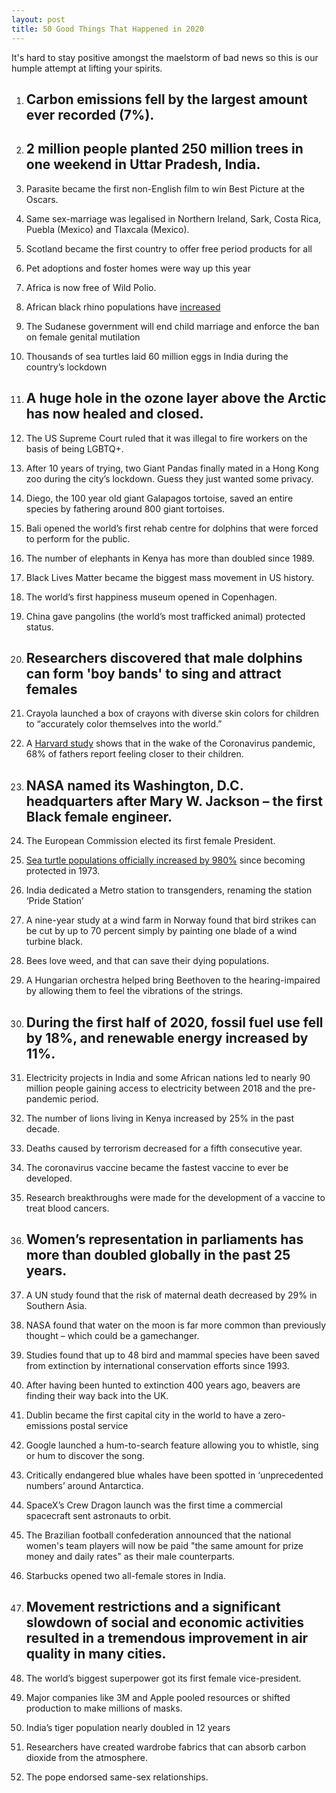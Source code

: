 ```yaml
---
layout: post
title: 50 Good Things That Happened in 2020 
---
```


It's hard to stay positive amongst the maelstorm of bad news so this is our humple attempt at lifting your spirits. 


1.  ## Carbon emissions fell by the largest amount ever recorded (7%).
    
2.  ## 2 million people planted 250 million trees in one weekend in Uttar Pradesh, India.
    
3.  Parasite became the first non-English film to win Best Picture at the Oscars.
    
4.  Same sex-marriage was legalised in Northern Ireland, Sark, Costa Rica, Puebla (Mexico) and Tlaxcala (Mexico).
    
5.  Scotland became the first country to offer free period products for all
    
6.  Pet adoptions and foster homes were way up this year
    
7.  Africa is now free of Wild Polio.
    
8.  African black rhino populations have [increased](https://www.aljazeera.com/news/2020/03/african-black-rhino-population-shows-modest-increase-200321105924013.html)
    
9.  The Sudanese government will end child marriage and enforce the ban on female genital mutilation
    
10.  Thousands of sea turtles laid 60 million eggs in India during the country’s lockdown
    
11.  ## A huge hole in the ozone layer above the Arctic has now healed and closed.
    
12.  The US Supreme Court ruled that it was illegal to fire workers on the basis of being LGBTQ+.
    
13.  After 10 years of trying, two Giant Pandas finally mated in a Hong Kong zoo during the city’s lockdown. Guess they just wanted some privacy.
    
14.  Diego, the 100 year old giant Galapagos tortoise, saved an entire species by fathering around 800 giant tortoises.
    
15.  Bali opened the world’s first rehab centre for dolphins that were forced to perform for the public.
    
16.  The number of elephants in Kenya has more than doubled since 1989.
    
17.  Black Lives Matter became the biggest mass movement in US history.
    
18.  The world’s first happiness museum opened in Copenhagen.
    
19.  China gave pangolins (the world’s most trafficked animal) protected status.
    
20.  ## Researchers discovered that male dolphins can form 'boy bands' to sing and attract females
    
21.  Crayola launched a box of crayons with diverse skin colors for children to “accurately color themselves into the world.”
    
22.  A [Harvard study](https://www.boston25news.com/news/health/pandemic-lockdown-bringing-fathers-closer-children-researchers-say/AXDM5ACQZRGJRG7MM2B5RVPFDE/) shows that in the wake of the Coronavirus pandemic, 68% of fathers report feeling closer to their children.
    
23.  ## NASA named its Washington, D.C. headquarters after Mary W. Jackson – the first Black female engineer.
    
24.  The European Commission elected its first female President.
    
25.  [Sea turtle populations officially increased by 980%](https://www.globalcitizen.org/en/content/sea-turtle-populations-increase/) since becoming protected in 1973.
    
26.  India dedicated a Metro station to transgenders, renaming the station ‘Pride Station’
    
27.  A nine-year study at a wind farm in Norway found that bird strikes can be cut by up to 70 percent simply by painting one blade of a wind turbine black.
    
28.  Bees love weed, and that can save their dying populations.
    
29.  A Hungarian orchestra helped bring Beethoven to the hearing-impaired by allowing them to feel the vibrations of the strings.
    
30.  ## During the first half of 2020, fossil fuel use fell by 18%, and renewable energy increased by 11%.
    
31.  Electricity projects in India and some African nations led to nearly 90 million people gaining access to electricity between 2018 and the pre-pandemic period.
    
32.  The number of lions living in Kenya increased by 25% in the past decade.
    
33.  Deaths caused by terrorism decreased for a fifth consecutive year.
    
34.  The coronavirus vaccine became the fastest vaccine to ever be developed.
    
35.  Research breakthroughs were made for the development of a vaccine to treat blood cancers.
    
36.  ## Women’s representation in parliaments has more than doubled globally in the past 25 years.
    
37.  A UN study found that the risk of maternal death decreased by 29% in Southern Asia.
    
38.  NASA found that water on the moon is far more common than previously thought – which could be a gamechanger.
    
39.  Studies found that up to 48 bird and mammal species have been saved from extinction by international conservation efforts since 1993.
    
40.  After having been hunted to extinction 400 years ago, beavers are finding their way back into the UK.
    
41.  Dublin became the first capital city in the world to have a zero-emissions postal service
    
42.  Google launched a hum-to-search feature allowing you to whistle, sing or hum to discover the song.
    
43.  Critically endangered blue whales have been spotted in ‘unprecedented numbers’ around Antarctica.
    
44.  SpaceX’s Crew Dragon launch was the first time a commercial spacecraft sent astronauts to orbit.
    
45.  The Brazilian football confederation announced that the national women's team players will now be paid "the same amount for prize money and daily rates" as their male counterparts.
    
46.  Starbucks opened two all-female stores in India.
    
47.  ## Movement restrictions and a significant slowdown of social and economic activities resulted in a tremendous improvement in air quality in many cities.
    
48.  The world’s biggest superpower got its first female vice-president.
    
49.  Major companies like 3M and Apple pooled resources or shifted production to make millions of masks.
    
50.  India’s tiger population nearly doubled in 12 years
    
51.  Researchers have created wardrobe fabrics that can absorb carbon dioxide from the atmosphere.
    
52.  The pope endorsed same-sex relationships.
